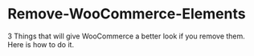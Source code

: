# Remove-WooCommerce-Elements
3 Things that will give WooCommerce a better look if you remove them. Here is how to do it. 
